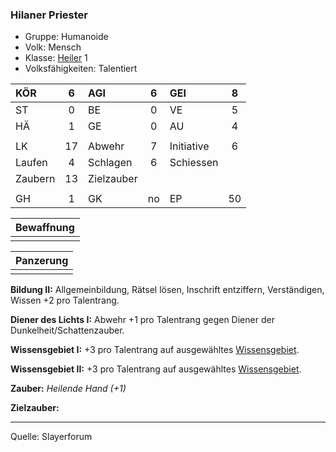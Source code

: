 ### Hilaner Priester

- Gruppe: Humanoide
- Volk: Mensch
- Klasse: [Heiler](../../grw/charaktere-klasse-heiler.md) 1
- Volksfähigkeiten: Talentiert

| KÖR     |  6  | AGI        |  6  | GEI        |  8  |
| :------ | :-: | :--------- | :-: | :--------- | :-: |
| ST      |  0  | BE         |  0  | VE         |  5  |
| HÄ      |  1  | GE         |  0  | AU         |  4  |
|         |     |            |     |            |     |
| LK      | 17  | Abwehr     |  7  | Initiative |  6  |
| Laufen  |  4  | Schlagen   |  6  | Schiessen  |     |
| Zaubern | 13  | Zielzauber |     |            |     |
|         |     |            |     |            |     |
| GH      |  1  | GK         | no  | EP         | 50  |

| Bewaffnung |
| :--------: |
|            |

| Panzerung |
| :-------: |
|           |

**Bildung II:** Allgemeinbildung, Rätsel lösen, Inschrift entziffern, Verständigen, Wissen +2 pro Talentrang.

**Diener des Lichts I:** Abwehr +1 pro Talentrang gegen Diener der Dunkelheit/Schattenzauber.

**Wissensgebiet I:** +3 pro Talentrang auf ausgewähltes [Wissensgebiet](../../grw/talente/wissensgebiet.md).

**Wissensgebiet II:** +3 pro Talentrang auf ausgewähltes [Wissensgebiet](../../grw/talente/wissensgebiet.md).

**Zauber:** _Heilende Hand (+1)_

**Zielzauber:**

---

Quelle: Slayerforum
